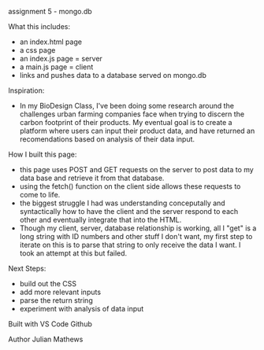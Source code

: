 assignment 5 - mongo.db

What this includes:

- an index.html page
- a css page
- an index.js page = server
- a main.js page = client
- links and pushes data to a database served on mongo.db

Inspiration:

- In my BioDesign Class, I've been doing some research around the challenges urban farming companies face when trying to discern the carbon footprint of their products. My eventual goal is to create a platform where users can input their product data, and have returned an recomendations based on analysis of their data input.

How I built this page:

- this page uses POST and GET requests on the server to post data to my data base and retrieve it from that database.
- using the fetch() function on the client side allows these requests to come to life.
- the biggest struggle I had was understanding conceputally and syntactically how to have the client and the server respond to each other and eventually integrate that into the HTML.
- Though my client, server, database relationship is working, all I "get" is a long string with ID numbers and other stuff I don't want, my first step to iterate on this is to parse that string to only receive the data I want. I took an attempt at this but failed.

Next Steps:
- build out the CSS
- add more relevant inputs
- parse the return string
- experiment with analysis of data input

Built with VS Code Github

Author Julian Mathews
